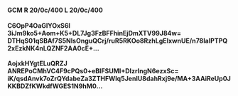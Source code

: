 #### GCM R 20/0c/400 L 20/0c/400
**C6OpP4OaGlYOxS6l**<br/>**3iJm9ko5+Aom+K5+DL7Jg3FzBFFhinEjDmXTV99J84w=**<br/>**DTHqS01qSBAf7S5NlsOnguQCrj/ruR5RKOo8RzhLgEIxwnUE/n78IalPTPQ2xEzkNK4nLQZNF2AA0cE+...**<br/><br/>
**AojxkHYgtELuQRZJ**<br/>**ANREPoCMhVC4F9cPQs0+eBlFSUMI+DlzrIngN6ezxSc=**<br/>**iK/qsdAnvk7oZrQYdabeZa3ZTHFWIq5JenIU8dahRxj9e/MA+3AAiReUp0JKKBDZfKWkdfWGES1N9hM0...**